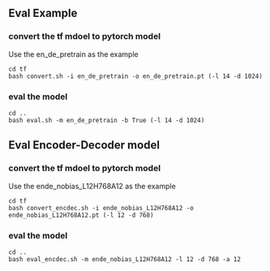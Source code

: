 ## Eval Example

### convert the tf mdoel to pytorch model

Use the en_de_pretrain as the example
```
cd tf
bash convert.sh -i en_de_pretrain -o en_de_pretrain.pt (-l 14 -d 1024)
```

### eval the model

```
cd ..
bash eval.sh -m en_de_pretrain -b True (-l 14 -d 1024)
```

## Eval Encoder-Decoder model

### convert the tf mdoel to pytorch model

Use the ende_nobias_L12H768A12 as the example
```
cd tf
bash convert_encdec.sh -i ende_nobias_L12H768A12 -o ende_nobias_L12H768A12.pt (-l 12 -d 768)
```

### eval the model

```
cd ..
bash eval_encdec.sh -m ende_nobias_L12H768A12 -l 12 -d 768 -a 12
```
